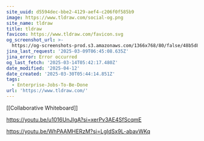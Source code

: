 ```yaml
---
site_uuid: d5594dec-bbe2-4129-aef4-c206f0f585b9
image: https://www.tldraw.com/social-og.png
site_name: tldraw
title: tldraw
favicon: https://www.tldraw.com/favicon.svg
og_screenshot_url: >-
  https://og-screenshots-prod.s3.amazonaws.com/1366x768/80/false/48b5d8aa79163370e2f0cf86789d565da602636dbd1a2d1caca5ef04e0b26d44.jpeg
jina_last_request: '2025-03-09T06:45:08.635Z'
jina_error: Error occurred
og_last_fetch: '2025-03-14T05:42:17.480Z'
date_modified: '2025-04-12'
date_created: '2025-03-30T05:44:14.851Z'
tags:
  - Enterprise-Jobs-To-Be-Done
url: 'https://www.tldraw.com/'
---
```





















































[[Collaborative Whiteboard]]


https://youtu.be/u1016UnJIgA?si=xerPv3AE4SfScqmE

https://youtu.be/WhPAAMHERzM?si=LgIdSx9L-abavWKq
